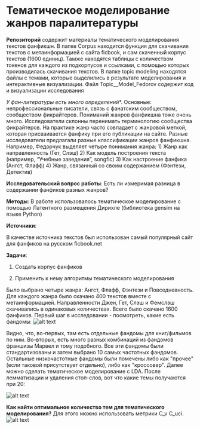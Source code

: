 # Тематическое моделирование жанров паралитературы
**Репозиторий** содержит материалы тематического моделирования текстов фанфикшн. В папке Corpus находится функция для скачивания текстов с метаинформацией с сайта ficbook, и сам скаченный корпус текстов (1600 единиц). Тамже находятся таблицы с количеством токенов для каждого из подкорпусов и ссылками, с помощью которых производилась скачивания текстов. В папке topic modeling находятся файлы с темами, которые выделились в результате моделирования и интерактивные визуализации. Файл Topic__Model_Fedorov содержит код и визуализации исследования

**У фан-литературы* есть много определений**. Основные: непрофессиональные писатели, связь с фанатским сообществом, сообществом фикрайтеров. Пониманий жанров фанфикшна тоже очень много. Исследователи склонны перенимать терминологию сообщества фикрайтеров. На практике жанр часто совпадает с жанровой меткой, которая присваивается фанфику при его публикации на сайте. Разные исследователи предлагали разные классификации жанров фанфикшна. Например, Федорчук выделяет четыре понимания жанра: 1) Жанр как направленность (Гет, Слэш) 2) Как модель построения текста (например, “Учебные заведения”, songfic) 3) Как настроение фанфика (Ангст, Флафф) 4) Жанр, связанный со своим содержанием (Фэнтези, Детектив)

**Исследовательский вопрос работы**: 
Есть ли измеримая разница в содержании фанфиков разных жанров?

**Методы**:
В работе использовалось тематическое моделирование с помощью Латентного размещения Дирихле (библиотека gensim на языке Python)

**Источники**:

В качестве источника текстов был использован самый популярный сайт для фанфиков на русском ficbook.net

**Задачи**:

1) Создать корпус фанфиков

2) Применить к нему алгоритмы тематического моделирования

Было выбрано четыре жанра: Ангст, Флафф, Фэнтези и Повседневность. 
Для каждого жанра было скачано 400 текстов вместе с метаинформацией. Направленности Джен, Гет, Слэш и Фемслэш скачивались в одинаковых количествах. Всего было скачано 1600 фанфиков.
Первый шаг в исследовании - посмотреть, какие есть фандомы:
![alt text](https://cdn1.savepice.ru/uploads/2021/7/1/898c474e19037689b0c507b77de60eb0-full.png)

Видно, что, во-первых, там есть отдельные фандомы для книг/фильмов по ним. Во-вторых, есть много разных комбинаций из фандомов франшизы Марвел и тому подобного. Все эти фандомы были стандартизованы и затем выбрано 10 самых частотных фандомов. Остальные низкочастотные фандомы были помечены либо как "прочее" (если таковой присутствует отдельно), либо как "кроссовер". 
Далее можно сделать тематическое моделирование с LDA. После лемматизации и удаления стоп-слов, вот что какие темы получаются при 20:

![alt text](https://cdn1.savepice.ru/uploads/2021/7/1/04bc40d8e664e2461936183b15193bb0-full.png)

**Как найти оптимальное количество тем для тематического моделирования?**
Для этого можно использовать метрики C_v C_uci.
![alt text](https://cdn1.savepice.ru/uploads/2021/7/1/cfb5d9bbe0d58e83cbae3eaec814064f-full.png)

